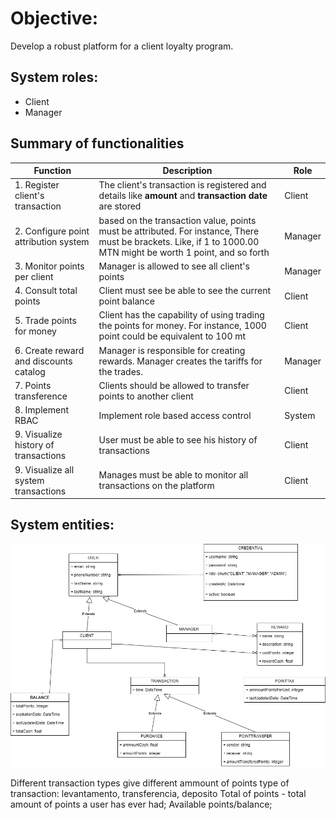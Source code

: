 # Objective:

Develop a robust platform for a client loyalty program.

## System roles:

- Client
- Manager

## Summary of functionalities

| **Function**                           | **Description**                                                                                                                                                 | **Role** |
|----------------------------------------|-----------------------------------------------------------------------------------------------------------------------------------------------------------------|----------|
| 1. Register client's transaction       | The client's transaction is registered and details like **amount** and **transaction date**  are stored                                                         | Client   |
| 2. Configure point attribution system  | based on the transaction value, points must be attributed. For instance, There must be brackets. Like, if 1 to 1000.00 MTN might be worth 1 point, and so forth | Manager  | 
| 3. Monitor points per client           | Manager is allowed to see all client's points                                                                                                                   | Manager  |
| 4. Consult total points                | Client must see be able to see the current point balance                                                                                                        | Client   | 
| 5. Trade points for money              | Client has the capability of using trading the points for money. For instance, 1000 point could be equivalent to 100 mt                                         | Client   |
| 6. Create reward and discounts catalog | Manager is responsible for creating rewards. Manager creates the tariffs for the trades.                                                                        | Manager  |
| 7. Points transference                 | Clients should be allowed to transfer points to another client                                                                                                  | Client   |
| 8. Implement RBAC                      | Implement role based access control                                                                                                                             | System   |
| 9. Visualize history of transactions   | User must be able to see his history of transactions                                                                                                            | Client   |
| 9. Visualize all system transactions   | Manages must be able to monitor all transactions on the platform                                                                                                | Client   |

## System entities:

![class diagram](rocks-fidelity.png "Class diagram")


Different transaction types give different ammount of points
type of transaction: levantamento, transferencia, deposito
Total of points - total amount of points a user has ever had;
Available points/balance;
